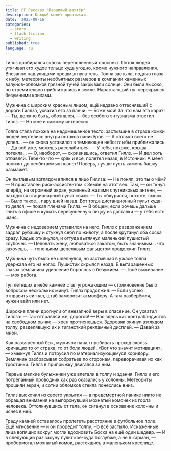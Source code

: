 ```yaml
---
title: FF Рассказ "Паршивый вахтёр"
description: Каждый может провтыкать
date: '2025-09-16'
categories:
  - story
  - flash fiction
  - writing
published: true
language: ru
---
```

Гиллз пробирался сквозь переполненный проспект. Поток людей утягивал его худое тельце куда угодно, кроме нужного направления.
Внезапно над улицами прошмыгнула тень. Толпа застыла, подняв глаза к небу: метеориты необъятных размеров в компании каменных валунов-обломков грязной тучей закрывали солнце. Они были высоко, но стремительно приближались к земле. Нарастающий гул перекрылся безумными криками.

Мужчина с широким красным лицом, ещё недавно оттеснявший с дороги Гиллза, ухватил его за плечи.
— Боже мой! За что нам эта кара?!
— Ты, должно быть, обознался, — без особого энтузиазма ответил Гиллз. — Но мне и самому интересно.

Толпа стала похожа на недомешанное тесто: застывшие в страхе комки людей вертелись внутри потоков паникёров.
— Я столько всего не успел… — он снова уставился в темнеющее небо: глыбы приближались.
— Да всё уже, можешь расслабиться.
— У тебя, похоже, крыша потекла…
— О, наоборот, — скривившись, ответил Гиллз. — И дел хоть отбавляй. Тебе-то что — кряк и всё, полетел назад, в Источник. А меня понизят до необитаемых планет! Поверь, лучше пусть камень башку размажет.

Он пытливым взглядом впился в лицо Гиллза:
— Не понял, это ты о чём?
— Я приставлен риск-ассистентом к Земле на этот век. Там, — он ткнул вперёд, на огромный экран, усеянный жалами спутниковых антенн, — находится стационарный пункт связи.
— Ты обкурился, похоже, сынок.
— Было такое… пару дней назад. Вот тогда дистанционный пульт куда-то делся, — пожал плечами Гиллз. — В общем, если хочешь дальше гнить в офисе и кушать пересушенную пиццу из доставки — у тебя есть шанс.

Мужчина с недоверием уставился на него. Гиллз с раздражением задрал рубашку и стукнул себя по животу, а после крутанул оба соска сразу. Кадык откинулся, и оттуда выглянул маленький пушистый клубочек.
— Целовать жену, любоваться закатом, быть значимым… что захочешь, — тоненьким шепелявым фальцетом продолжил Гиллз.

Мужчина чуть было не шлёпнулся, но застывшая в ужасе толпа удержала его на ногах. Пушистик скрылся назад. В вытаращенных глазах землянина удивление боролось с безумием.
— Твоё выживание — моя работа.

Гул летящих в небе камней стал угрожающим — столкновение было вопросом нескольких минут. Гиллз продолжил:
— Если успею отправить сигнал, штаб заморозит атмосферу. А там разберёмся, нужен вайп или нет.

Широкие плечи дрогнули от внезапной веры в спасение. Он ухватил Гиллза:
— Так отправляй же, дорогой!
— Вас здесь как контрабандистов на свободном рынке — хрен протиснешься.
Здоровяк окинул взглядом толпу, разделявшую их и гигансткий рекламный дисплей.
— Давай за мной.

Как разъярённый бык, мужичок начал пробивать проход сквозь кричащих то от страха, то от боли людей. «Вот что значит мотивация», — хмыкнул Гиллз и потрусил по материализующемуся коридору. Землянин разбрасывал собратьев по сторонам, переворачивая их как тростинки. Гиллз в припрыжку двигался за ним.

Первые мелкие булыжники уже влетали в толпу и здания. Гиллз и его потрёпанный проводник как раз оказались у колонны. Метеориты прошили экран, и сотни обломков стекла понеслись вниз.

Гиллз выскочил из своего укрытия — в предсмертной панике никто не обращал внимания на выпорхнувший мохнатый комочек из горла человека. Оттолкнувшись от тела, он сиганул в основание колонны и исчез в ней.

Граду камней оставалось пролететь расстояние в футбольное поле. Ещё мгновение — и он проредит толпу. Но всё застыло. Искажённые лица вопящих вокруг могли вдохновить Босха на ещё один шедевр.
— И в следующий раз засуну пульт кое-куда поглубже, а не в карман, — пробормотал мохнатый комок, растекшись в маленьком креслице.
